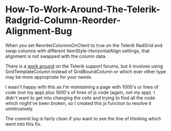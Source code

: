 How-To-Work-Around-The-Telerik-Radgrid-Column-Reorder-Alignment-Bug
===================================================================

When you set ReorderColumnsOnClient to true on the Telerik RadGrid and swap columns with different 
ItemStyle-HorizontalAlign settings, that alignment is not swapped with the column data.

There is a [work around](http://www.telerik.com/community/forums/aspnet-ajax/grid/horizontalalign-on-client-columns-reorder.aspx)
on the Telerik support forums, but it involves using GridTemplateColumn instead of GridBoundColumn or which ever other type
may be more appropriate for your needs.

I wasn't happy with this as I'm maintaining a page with 1000's or lines of code (not my app) plus 1000's of lines of js code (again, 
not my app).  I didn't want to get into changing the cells and trying to find all the code which might've been broken, so I created 
this js function to resolve it unintrusively.

The commit log is fairly clean if you want to see the line of thinking which went into this fix.